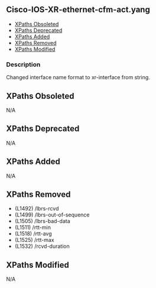 ## Cisco-IOS-XR-ethernet-cfm-act.yang

- [XPaths Obsoleted](#xpaths-obsoleted)
- [XPaths Deprecated](#xpaths-deprecated)
- [XPaths Added](#xpaths-added)
- [XPaths Removed](#xpaths-removed)
- [XPaths Modified](#xpaths-modified)

### Description

Changed interface name format to xr-interface from string.

## XPaths Obsoleted

N/A

## XPaths Deprecated

N/A

## XPaths Added

N/A

## XPaths Removed

- (L1492)	/lbrs-rcvd
- (L1499)	/lbrs-out-of-sequence
- (L1505)	/lbrs-bad-data
- (L1511)	/rtt-min
- (L1518)	/rtt-avg
- (L1525)	/rtt-max
- (L1532)	/rcvd-duration

## XPaths Modified

N/A

